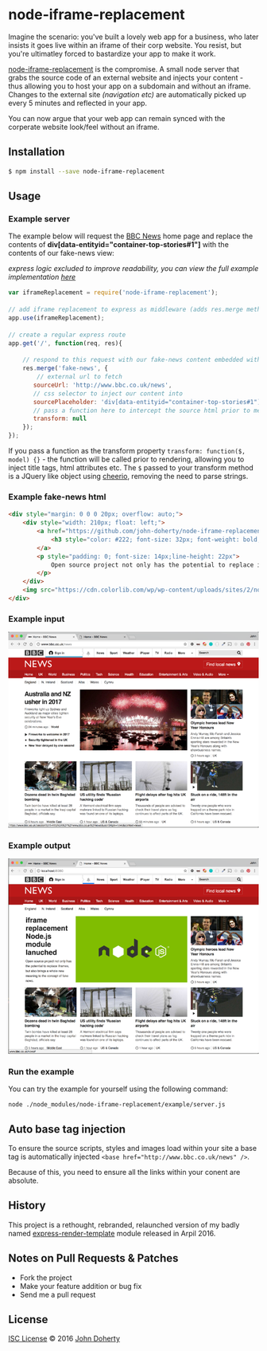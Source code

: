 # node-iframe-replacement

Imagine the scenario: you've built a lovely web app for a business, who later insists it goes live within an iframe of their corp website. You resist, but you're ultimatley forced to bastardize your app to make it work. 

[node-iframe-replacement](https://github.com/john-doherty/node-iframe-replacement) is the compromise. A small node server that grabs the source code of an external website and injects your content - thus allowing you to host your app on a subdomain and without an iframe. Changes to the external site _(navigation etc)_ are automatically picked up every 5 minutes and reflected in your app.

You can now argue that your web app can remain synced with the corperate website look/feel without an iframe.


## Installation

```bash
$ npm install --save node-iframe-replacement
```

## Usage

### Example server

The example below will request the [BBC News](http://www.bbc.co.uk/news) home page and replace the contents of **div[data-entityid="container-top-stories#1"]** with the contents of our fake-news view:

_express logic excluded to improve readability, you can view the full example implementation [here](example/server.js)_

```js
var iframeReplacement = require('node-iframe-replacement');

// add iframe replacement to express as middleware (adds res.merge method)
app.use(iframeReplacement);

// create a regular express route
app.get('/', function(req, res){

    // respond to this request with our fake-news content embedded within the BBC News home page
    res.merge('fake-news', {
        // external url to fetch
       sourceUrl: 'http://www.bbc.co.uk/news',
       // css selector to inject our content into
       sourcePlaceholder: 'div[data-entityid="container-top-stories#1"]',
       // pass a function here to intercept the source html prior to merging
       transform: null
    });
});
```

If you pass a function as the transform property ```transform: function($, model) {}``` - the function will be called prior to rendering, allowing you to inject title tags, html attributes etc.
The `$` passed to your transform method is a JQuery like object using [cheerio](https://github.com/cheeriojs/cheerio#cheerio), removing the need to parse strings.

### Example fake-news html

```html
<div style="margin: 0 0 0 20px; overflow: auto;">
    <div style="width: 210px; float: left;">
        <a href="https://github.com/john-doherty/node-iframe-replacement" target="_blank">
            <h3 style="color: #222; font-size: 32px; font-weight: bold; margin: 0 0 10px 0;">iframe replacement Node.js module lanuched</h3>
        </a>
        <p style="padding: 0; font-size: 14px;line-height: 22px">
            Open source project not only has the potential to replace iframes, but also brings a whole new meaning to the concept of fake news.
        </p>
    </div>
    <img src="https://cdn.colorlib.com/wp/wp-content/uploads/sites/2/nodejs-frameworks.png" alt="Node js logo" style="width: 500px; float: right;"/>
</div>
```

### Example input

![alt text](docs/bbc-news-actual-homepage.png "BBC News actual homepage")

### Example output

![alt text](docs/bbc-news-fake-homepage.png "BBC News actual homepage")

### Run the example

You can try the example for yourself using the following command:

```
node ./node_modules/node-iframe-replacement/example/server.js
```

## Auto base tag injection

To ensure the source scripts, styles and images load within your site a base tag is automatically injected ```<base href="http://www.bbc.co.uk/news" />```.

Because of this, you need to ensure all the links within your conent are absolute.

## History

This project is a rethought, rebranded, relaunched version of my badly named [express-render-template](https://www.npmjs.com/package/express-render-template) module released in Arpil 2016.

## Notes on Pull Requests & Patches

* Fork the project
* Make your feature addition or bug fix
* Send me a pull request

## License

[ISC License](LICENSE) &copy; 2016 [John Doherty](https://twitter.com/CambridgeMVP)